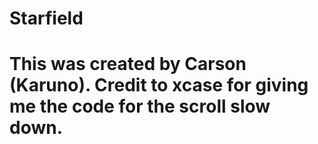 # Starfield
# This was created by Carson (Karuno). Credit to xcase for giving me the code for the scroll slow down.
